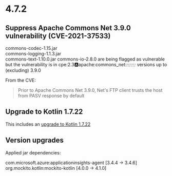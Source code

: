 # 4.7.2

## Suppress Apache Commons Net 3.9.0 vulnerability (CVE-2021-37533)
commons-codec-1.15.jar	
commons-logging-1.1.3.jar	
commons-text-1.10.0.jar
commons-io-2.8.0
are being flagged as vulnerable but the vulnerability is in cpe:2.3:a:apache:commons_net:*:*:*:*:*:*:*:* versions up to (excluding) 3.9.0

From the CVE:
> Prior to Apache Commons Net 3.9.0, Net's FTP client trusts the host from PASV response by default

## Upgrade to Kotlin 1.7.22
This includes an [upgrade to Kotlin 1.7.22](https://github.com/JetBrains/kotlin/releases/tag/v1.7.22/)

## Version upgrades

Applied jar dependencies:

com.microsoft.azure:applicationinsights-agent [3.4.4 -> 3.4.6]
org.mockito.kotlin:mockito-kotlin [4.0.0 -> 4.1.0]




